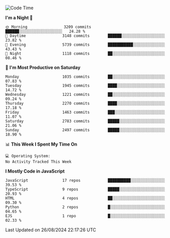 <!--START_SECTION:waka-->
![Code Time](http://img.shields.io/badge/Code%20Time-3%2C337%20hrs%2038%20mins-blue)

**I'm a Night 🦉** 

```text
🌞 Morning                3209 commits        ██████░░░░░░░░░░░░░░░░░░░   24.28 % 
🌆 Daytime                3148 commits        ██████░░░░░░░░░░░░░░░░░░░   23.82 % 
🌃 Evening                5739 commits        ███████████░░░░░░░░░░░░░░   43.43 % 
🌙 Night                  1118 commits        ██░░░░░░░░░░░░░░░░░░░░░░░   08.46 % 
```
📅 **I'm Most Productive on Saturday** 

```text
Monday                   1035 commits        ██░░░░░░░░░░░░░░░░░░░░░░░   07.83 % 
Tuesday                  1945 commits        ████░░░░░░░░░░░░░░░░░░░░░   14.72 % 
Wednesday                1221 commits        ██░░░░░░░░░░░░░░░░░░░░░░░   09.24 % 
Thursday                 2270 commits        ████░░░░░░░░░░░░░░░░░░░░░   17.18 % 
Friday                   1463 commits        ███░░░░░░░░░░░░░░░░░░░░░░   11.07 % 
Saturday                 2783 commits        █████░░░░░░░░░░░░░░░░░░░░   21.06 % 
Sunday                   2497 commits        █████░░░░░░░░░░░░░░░░░░░░   18.90 % 
```


📊 **This Week I Spent My Time On** 

```text
💻 Operating System: 
No Activity Tracked This Week
```

**I Mostly Code in JavaScript** 

```text
JavaScript               17 repos            ██████████░░░░░░░░░░░░░░░   39.53 % 
TypeScript               9 repos             █████░░░░░░░░░░░░░░░░░░░░   20.93 % 
HTML                     4 repos             ██░░░░░░░░░░░░░░░░░░░░░░░   09.30 % 
Python                   2 repos             █░░░░░░░░░░░░░░░░░░░░░░░░   04.65 % 
EJS                      1 repo              █░░░░░░░░░░░░░░░░░░░░░░░░   02.33 % 
```




 Last Updated on 26/08/2024 22:17:26 UTC
<!--END_SECTION:waka-->

<!--
**likaiqiang/likaiqiang** is a ✨ _special_ ✨ repository because its `README.md` (this file) appears on your GitHub profile.

Here are some ideas to get you started:

- 🔭 I’m currently working on ...
- 🌱 I’m currently learning ...
- 👯 I’m looking to collaborate on ...
- 🤔 I’m looking for help with ...
- 💬 Ask me about ...
- 📫 How to reach me: ...
- 😄 Pronouns: ...
- ⚡ Fun fact: ...
-->
